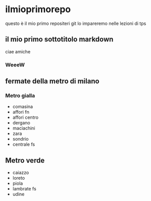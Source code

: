 # ilmioprimorepo
questo è il mio primo repositeri git lo impareremo nelle lezioni di tps
## il mio primo sottotitolo markdown
ciae amiche
### WeeeW
## fermate della metro di milano
### Metro gialla
- comasina
- affori fn
- affori centro
- dergano
- maciachini
- zara
- sondrio
- centrale fs
## Metro verde
- caiazzo
- loreto
- piola
- lambrate fs
- udine